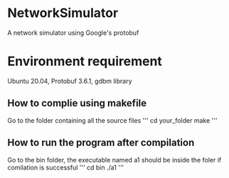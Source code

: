 # NetworkSimulator
A network simulator using Google's protobuf

# Environment requirement 
Ubuntu 20.04, Protobuf 3.6.1, gdbm library

## How to complie using makefile
Go to the folder containing all the source files 
'''
cd your_folder
make 
'''

## How to run the program after compilation 
Go to the bin folder, the executable named a1 should be inside the foler if comilation is successful 
'''
cd bin
./a1
'''
